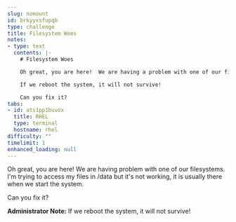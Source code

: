 ```yaml
---
slug: nomount
id: brkyyxsfupqb
type: challenge
title: Filesystem Woes
notes:
- type: text
  contents: |-
    # Filesystem Woes

    Oh great, you are here!  We are having a problem with one of our filesystems.

    If we reboot the system, it will not survive!

    Can you fix it?
tabs:
- id: ats1pp1buvox
  title: RHEL
  type: terminal
  hostname: rhel
difficulty: ""
timelimit: 1
enhanced_loading: null
---
```


Oh great, you are here!  We are having problem with one of our filesystems.
I'm trying to access my files in /data but it's not working, it is usually there when we start the system.

Can you fix it?


**Administrator Note:** If we reboot the system, it will not survive!
